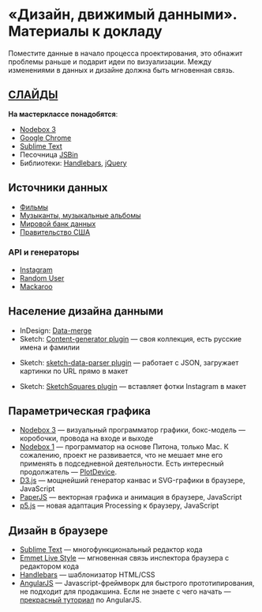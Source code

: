 «Дизайн, движимый данными». Материалы к докладу
===============================================

Поместите данные в начало процесса проектирования, это обнажит проблемы раньше и подарит идеи по визуализации. Между изменениями в данных и дизайне должна быть мгновенная связь.

## [СЛАЙДЫ](https://www.slideshare.net/xraizor/ss-48533871) 

**На мастерклассе понадобятся**:
* [Nodebox 3](http://www.nodebox.net)
* [Google Chrome](https://www.google.com/chrome/browser/desktop/)
* [Sublime Text](http://www.sublimetext.com)
* Песочница [JSBin](http://jsbin.com)
* Библиотеки: [Handlebars](http://handlebarsjs.com), [jQuery](https://jquery.com)

## Источники данных
* [Фильмы](http://grouplens.org/datasets/movielens/)
* [Музыканты, музыкальные альбомы](http://musicbrainz.org)
* [Мировой банк данных](http://databank.worldbank.org)
* [Правительство США](http://catalog.data.gov/dataset)

### API и генераторы
* [Instagram](https://instagram.com/developer/endpoints/)
* [Random User](https://randomuser.me/documentation)
* [Mackaroo](https://www.mockaroo.com)

## Население дизайна данными
* InDesign: [Data-merge](https://helpx.adobe.com/ru/indesign/using/data-merge.html)
* Sketch: [Content-generator plugin](https://github.com/timuric/Content-generator-sketch-plugin) — своя коллекция, есть русские имена и фамилии
- Sketch: [sketch-data-parser plugin](https://github.com/florianpnn/sketch-data-parser) — работает с JSON, загружает картинки по URL прямо в макет
* Sketch: [SketchSquares plugin](https://github.com/abynim/SketchSquares) — вставляет фотки Instagram в макет

## Параметрическая графика
* [Nodebox 3](http://www.nodebox.net) — визуальный программатор графики, бокс-модель — коробочки, провода на входе и выходе
* [Nodebox 1](https://www.nodebox.net/code/index.php/Reference) — программатор на основе Питона, только Mac. К сожалению, проект не развивается, что не мешает мне его применять в подседневной деятельности. Есть интересный продолжатель — [PlotDevice](http://plotdevice.io).
* [D3.js](http://d3js.org) — мощнейший генератор канвас и SVG-графики в браузере, JavaScript
* [PaperJS](http://paperjs.org) — векторная графика и анимация в браузере, JavaScript
* [p5.js](http://p5js.org) — новая адаптация Processing к браузеру, JavaScript


## Дизайн в браузере
* [Sublime Text](http://www.sublimetext.com) — многофункциональный редактор кода
* [Emmet Live Style](http://livestyle.emmet.io) — мгновенная связь инспектора браузера с редактором кода
* [Handlebars](http://handlebarsjs.com) — шаблонизатор HTML/CSS
* [AngularJS](https://angularjs.org) — Javascript-фреймворк для быстрого прототипирования, не подходит для продакшина. Если не знаете с чего начать — [прекрасный туториал](https://github.com/curran/screencasts/tree/gh-pages/introToAngular) по AngularJS.


